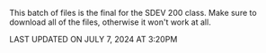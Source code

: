 This batch of files is the final for the SDEV 200 class. Make sure to download all of the files, otherwise it won't work at all.

LAST UPDATED ON JULY 7, 2024 AT 3:20PM
